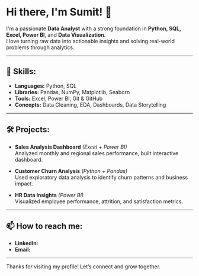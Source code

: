 # Hi there, I'm Sumit! 👋

I'm a passionate **Data Analyst** with a strong foundation in **Python, SQL, Excel, Power BI**, and **Data Visualization**.  
I love turning raw data into actionable insights and solving real-world problems through analytics.

---

## 🧰 Skills:
- **Languages:** Python, SQL
- **Libraries:** Pandas, NumPy, Matplotlib, Seaborn
- **Tools:** Excel, Power BI, Git & GitHub
- **Concepts:** Data Cleaning, EDA, Dashboards, Data Storytelling

---

## 🛠️ Projects:
- **Sales Analysis Dashboard** *(Excel + Power BI)*  
  Analyzed monthly and regional sales performance, built interactive dashboard.

- **Customer Churn Analysis** *(Python + Pandas)*  
  Used exploratory data analysis to identify churn patterns and business impact.

- **HR Data Insights** *(Power BI)*  
  Visualized employee performance, attrition, and satisfaction metrics.

---

## 📫 How to reach me:
- **LinkedIn:**
- **Email:** 

---

Thanks for visiting my profile! Let’s connect and grow together.
